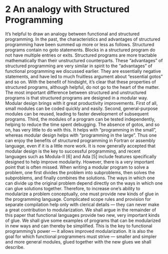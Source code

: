 # 2 An analogy with Structured Programming

It’s helpful to draw an analogy between functional and structured programming.
In the past, the characteristics and advantages of structured programming have
been summed up more or less as follows. Structured programs contain no goto
statements. Blocks in a structured program do not have multiple entries or exits.
Structured programs are more tractable mathematically than their unstructured
counterparts. These “advantages” of structured programming are very similar in
spirit to the “advantages” of functional programming we discussed earlier. They
are essentially negative statements, and have led to much fruitless argument
about “essential gotos” and so on.
With the benefit of hindsight, it’s clear that these properties of structured
programs, although helpful, do not go to the heart of the matter. The most important difference between structured and unstructured programs is that structured programs are designed in a modular way. Modular design brings with
it great productivity improvements. First of all, small modules can be coded
quickly and easily. Second, general-purpose modules can be reused, leading to
faster development of subsequent programs. Third, the modules of a program
can be tested independently, helping to reduce the time spent debugging.
The absence of gotos, and so on, has very little to do with this. It helps with
“programming in the small”, whereas modular design helps with “programming
in the large”. Thus one can enjoy the benefits of structured programming in
Fortran or assembly language, even if it is a little more work.
It is now generally accepted that modular design is the key to successful
programming, and recent languages such as Modula-II [6] and Ada [5] include
features specifically designed to help improve modularity. However, there is a
very important point that is often missed. When writing a modular program to
solve a problem, one first divides the problem into subproblems, then solves the
subproblems, and finally combines the solutions. The ways in which one can
divide up the original problem depend directly on the ways in which one can glue
solutions together. Therefore, to increase one’s ability to modularize a problem
conceptually, one must provide new kinds of glue in the programming language.
Complicated scope rules and provision for separate compilation help only with
clerical details — they can never make a great contribution to modularization.
We shall argue in the remainder of this paper that functional languages provide two new, very important kinds of glue. We shall give some examples of
programs that can be modularized in new ways and can thereby be simplified.
This is the key to functional programming’s power — it allows improved modularization. It is also the goal for which functional programmers must strive
— smaller and simpler and more general modules, glued together with the new
glues we shall describe.

